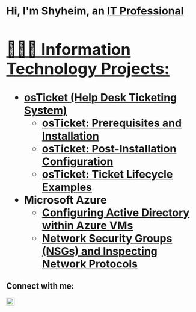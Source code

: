 
<h1>Hi, I'm Shyheim, an <a href="https://linkedin.com/in/shyheimbatts">IT Professional

<h2>👨🏿‍💻 Information Technology Projects:</h2>

- <b>osTicket (Help Desk Ticketing System)</b>
  - [osTicket: Prerequisites and Installation](https://github.com/shyheimbatts/osticket-prereqs)
  - [osTicket: Post-Installation Configuration](https://github.com/shyheimbatts/post-install-config)
  - [osTicket: Ticket Lifecycle Examples](https://github.com/shyheimbatts/ticket-lifecycle)
- <b>Microsoft Azure</b>
  - [Configuring Active Directory within Azure VMs](https://github.com/shyheimbatts/configure-ad)
  - [Network Security Groups (NSGs) and Inspecting Network Protocols](https://github.com/shyheimbatts/azure-network-protocols)

<h2>Connect with me:</h2>

[<img align="left" alt="Josh | LinkedIn" width="22px" src="https://cdn.jsdelivr.net/npm/simple-icons@v3/icons/linkedin.svg" />][linkedin]

[linkedin]: https://linkedin.com/in/shyheimbatts
